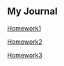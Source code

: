 ## My Journal

 [Homework1](https://pjournal.github.io/boun01-yasinkaratekin/asgn1.html) 

 [Homework2](https://pjournal.github.io/boun01-yasinkaratekin/Assignment2.html) 
 
 [Homework3](https://pjournal.github.io/boun01-yasinkaratekin/diamond.html) 
